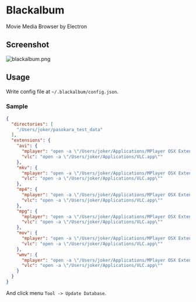# Blackalbum

Movie Media Browser by Electron

## Screenshot
![blackalbum.png](https://cloud.githubusercontent.com/assets/116996/10122588/7003cb2a-6559-11e5-8755-e1819265a002.png)

## Usage
Write config file at `~/.blackalbum/config.json`.

### Sample

```json
{
  "directories": [
    "/Users/joker/pasokara_test_data"
  ],
  "extensions": {
    "avi": {
      "mplayer": "open -a \"/Users/joker/Applications/MPlayer OSX Extended.app\"",
      "vlc": "open -a \"/Users/joker/Applications/VLC.app\""
    },
    "mkv": {
      "mplayer": "open -a \"/Users/joker/Applications/MPlayer OSX Extended.app\"",
      "vlc": "open -a \"/Users/joker/Applications/VLC.app\""
    },
    "mp4": {
      "mplayer": "open -a \"/Users/joker/Applications/MPlayer OSX Extended.app\"",
      "vlc": "open -a \"/Users/joker/Applications/VLC.app\""
    },
    "mpg": {
      "mplayer": "open -a \"/Users/joker/Applications/MPlayer OSX Extended.app\"",
      "vlc": "open -a \"/Users/joker/Applications/VLC.app\""
    },
    "mov": {
      "mplayer": "open -a \"/Users/joker/Applications/MPlayer OSX Extended.app\"",
      "vlc": "open -a \"/Users/joker/Applications/VLC.app\""
    },
    "wmv": {
      "mplayer": "open -a \"/Users/joker/Applications/MPlayer OSX Extended.app\"",
      "vlc": "open -a \"/Users/joker/Applications/VLC.app\""
    }
  }
}
```

And click menu `Tool -> Update Database`.
